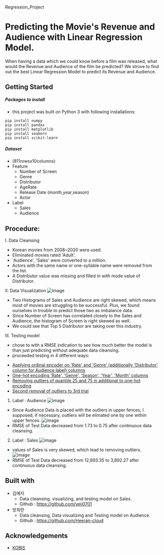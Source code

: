 Regression_Project

Predicting the Movie's Revenue and Audience with Linear Regression Model.
=========================================================================
When having a data which we could know before a film was released, what would the Revenue and Audience of the film be predicted?
We strove to find out the best Linear Regression Model to predict its Revenue and Audience.

Getting Started
---------------
##### Packages to install
- this project was built on Python 3 with following installations:
```
pip install numpy
pip install pandas
pip install matplotlib
pip install seaborn
pip install scikit-learn
```
##### Dataset
- (811rowsx10columns)
- Feature
  * Number of Screen
  * Genre
  * Distributor
  * AgeRate
  * Release Date (month,year,season)
  * Actor
- Label
  * Sales 
  * Audience 

Procedure:
-----------------
I. Data Cleansing
- Korean movies from 2008~2020 were used.
- Eliminated movies rated 'Adult'.
- 'Audience', 'Sales' were converted to a million.
- Actors with the same name or one-syllable name were removed from the list.
- A Distributor value was missing and filled in with mode value of Distributor.

II. Data Visualization
![image](https://user-images.githubusercontent.com/72846750/102708827-b0bdb280-42e8-11eb-8d02-0b860dfac2da.PNG)
- Two Histograms of Sales and Audience are right skewed, which means most of movies are struggling to be successful.
  Plus, we found ourselves in trouble to predict those two as imbalance data. 
- Since Number of Screen has correlated closely to the Sales and Audience, the histogram of Screen is right skewed as well.
- We could see that Top 5 Distributor are taking over this industry. 

III. Testing model
- chose to  with a RMSE indication to see how much better the model is than just predicting without adequate data cleansing.
- proceeded testing in 4 different ways:
 * [Applying ordinal encoder on 'Rate' and 'Genre' (additionally 'Distributor' column for Audience label) columns](https://github.com/dss-15th/reg-repo-5/blob/master/1st_label_encoding.py)
 * [One-hot encoding 'Rate', 'Genre', 'Season', 'Year', 'Month' columns](https://github.com/dss-15th/reg-repo-5/blob/master/2nd_onehot_encoding.py)
 * [Removing outliers of quantile 25 and 75 in additional to one-hot encoding](https://github.com/dss-15th/reg-repo-5/blob/master/3rd_onehot_encoding%2Bremove_outliers.py)
 * [Second removal of outliers to 3rd trial](https://github.com/dss-15th/reg-repo-5/blob/master/4th_onehot_encoding%2Bremove_outliers_twice.py)
1. Label : Audience
 ![image](https://user-images.githubusercontent.com/72846750/102709442-0a74ab80-42ee-11eb-86a3-a2ba7eabfc0f.png)
 * Since Audience Data is placed with the outliers in upper fences, I supposed, if necessary, outliers will be elimated one by one within upper fences.
 ![image](https://user-images.githubusercontent.com/28764376/106708564-6c873700-6636-11eb-9188-ffda84190e7b.png)
 * RMSE of Test Data decreased from 1.73 to 0.75 after continuous data cleansing.
2. Label : Sales
 ![image](https://user-images.githubusercontent.com/28764376/106712715-afe4a400-663c-11eb-933e-9cb9cdfa286d.png)
 * values of Sales is very skewed, which lead to removing outliers.
 ![image](https://user-images.githubusercontent.com/28764376/106708498-52e5ef80-6636-11eb-91d7-b0354c70f212.png)
 * RMSE of Test Data decreased from 12,893.35 to 3,892.27 after continuous data cleansing.

Built with
----------
* 김예지
  * Data cleansing, visualizing, and testing model on Sales.
  * Github : https://github.com/yeji0701
* 방희란
  * Data cleansing, Data visualizing and Testing model on Audience.
  * Github : https://github.com/Heeran-cloud
 
Acknowledgements
----------------
- [KOBIS](http://www.kobis.or.kr/kobis/business/main/main.do)
